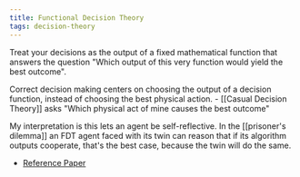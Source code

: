 ```yaml
---
title: Functional Decision Theory
tags: decision-theory
---
```


Treat your decisions as the output of a fixed mathematical function that answers the question "Which output of this very function would yield the best outcome".

Correct decision making centers on choosing the output of a decision function, instead of choosing the best physical action.
    - [[Casual Decision Theory]] asks "Which physical act of mine causes the best outcome"

My interpretation is this lets an agent be self-reflective. In the [[prisoner's dilemma]] an FDT agent faced with its twin can reason that if its algorithm outputs cooperate, that's the best case, because the twin will do the same.

- [Reference Paper](https://arxiv.org/pdf/1710.05060.pdf) 
